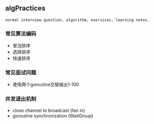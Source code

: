 ## algPractices
    normal interview question, algorithm, exersices, learning notes.

### 常见算法编码

- 冒泡排序
- 选择排序
- 快速排序

### 常见面试问题

- 使用两个goroutine交替输出1-100

### 并发退出机制

- close channel to broadcast (fan in)
- goroutine synchronization (WaitGroup)


